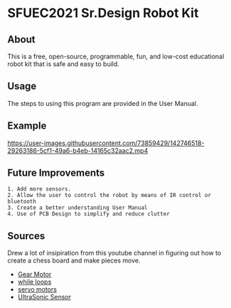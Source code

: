 # SFUEC2021 Sr.Design Robot Kit

## About

This is a free, open-source, programmable, fun, and low-cost
educational robot kit that is safe and easy to build.

## Usage

The steps to using this program are provided in the User Manual.


## Example

https://user-images.githubusercontent.com/73859429/142746518-29263186-5cf1-49a6-b4eb-14165c32aac2.mp4



## Future Improvements

	1. Add more sensors.
	2. Allow the user to control the robot by means of IR control or bluetooth
	3. Create a better understanding User Manual
	4. Use of PCB Design to simplify and reduce clutter
   
## Sources

Drew a lot of insipiration from this youtube channel in figuring out how to create a chess board and make pieces move.
* [Gear Motor](https://create.arduino.cc/projecthub/electropeak/the-beginner-s-guide-to-control-motors-by-arduino-and-l293d-139307)
* [while loops](https://www.arduino.cc/reference/en/language/structure/control-structure/while/)
* [servo motors](https://classes.engineering.wustl.edu/ese205/core/index.php?title=Servo_Motor_(Continuous_Rotation)_%2B_Arduino)
* [UltraSonic Sensor](https://www.tinkercad.com/things/hnlRMo3Tr3a-copy-of-ultrasonic-sensor/editel?tenant=circuits)
